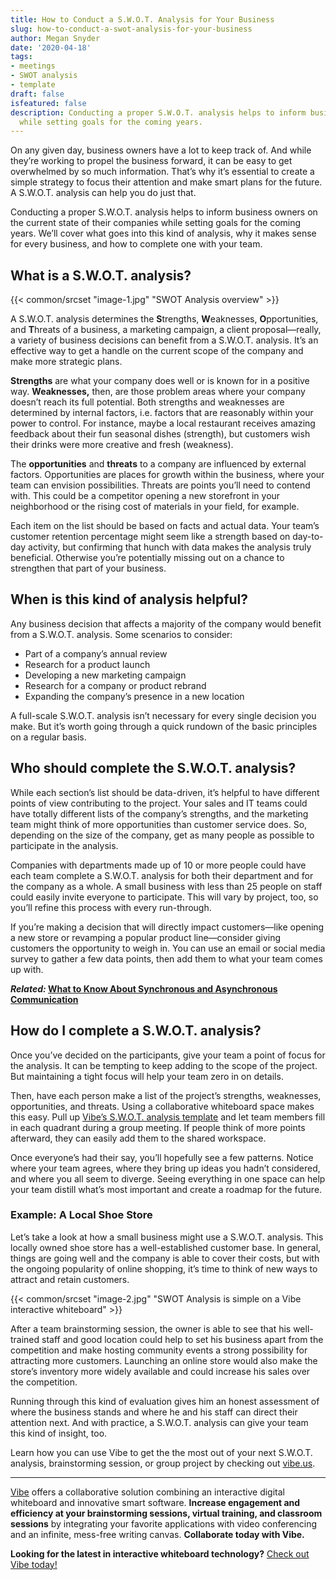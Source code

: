 ```yaml
---
title: How to Conduct a S.W.O.T. Analysis for Your Business
slug: how-to-conduct-a-swot-analysis-for-your-business
author: Megan Snyder
date: '2020-04-18'
tags:
- meetings
- SWOT analysis
- template
draft: false
isfeatured: false
description: Conducting a proper S.W.O.T. analysis helps to inform business owners on the current state of their companies
  while setting goals for the coming years.
---
```


On any given day, business owners have a lot to keep track of. And while they’re working to propel the business forward, it can be easy to get overwhelmed by so much information. That’s why it’s essential to create a simple strategy to focus their attention and make smart plans for the future. A S.W.O.T. analysis can help you do just that.

Conducting a proper S.W.O.T. analysis helps to inform business owners on the current state of their companies while setting goals for the coming years. We’ll cover what goes into this kind of analysis, why it makes sense for every business, and how to complete one with your team.

## What is a S.W.O.T. analysis?

{{< common/srcset "image-1.jpg" "SWOT Analysis overview" >}}

A S.W.O.T. analysis determines the **S**trengths, **W**eaknesses, **O**pportunities, and **T**hreats of a business, a marketing campaign, a client proposal—really, a variety of business decisions can benefit from a S.W.O.T. analysis. It’s an effective way to get a handle on the current scope of the company and make more strategic plans.

**Strengths** are what your company does well or is known for in a positive way. **Weaknesses,** then, are those problem areas where your company doesn’t reach its full potential. Both strengths and weaknesses are determined by internal factors, i.e. factors that are reasonably within your power to control. For instance, maybe a local restaurant receives amazing feedback about their fun seasonal dishes (strength), but customers wish their drinks were more creative and fresh (weakness).

The **opportunities** and **threats** to a company are influenced by external factors. Opportunities are places for growth within the business, where your team can envision possibilities. Threats are points you’ll need to contend with. This could be a competitor opening a new storefront in your neighborhood or the rising cost of materials in your field, for example.

Each item on the list should be based on facts and actual data. Your team’s customer retention percentage might seem like a strength based on day-to-day activity, but confirming that hunch with data makes the analysis truly beneficial. Otherwise you’re potentially missing out on a chance to strengthen that part of your business.

## When is this kind of analysis helpful?

Any business decision that affects a majority of the company would benefit from a S.W.O.T. analysis. Some scenarios to consider:


- Part of a company’s annual review
- Research for a product launch
- Developing a new marketing campaign
- Research for a company or product rebrand
- Expanding the company’s presence in a new location

A full-scale S.W.O.T. analysis isn’t necessary for every single decision you make. But it’s worth going through a quick rundown of the basic principles on a regular basis.

## Who should complete the S.W.O.T. analysis?

While each section’s list should be data-driven, it’s helpful to have different points of view contributing to the project. Your sales and IT teams could have totally different lists of the company’s strengths, and the marketing team might think of more opportunities than customer service does. So, depending on the size of the company, get as many people as possible to participate in the analysis.

Companies with departments made up of 10 or more people could have each team complete a S.W.O.T. analysis for both their department and for the company as a whole. A small business with less than 25 people on staff could easily invite everyone to participate. This will vary by project, too, so you’ll refine this process with every run-through.

If you’re making a decision that will directly impact customers—like opening a new store or revamping a popular product line—consider giving customers the opportunity to weigh in. You can use an email or social media survey to gather a few data points, then add them to what your team comes up with.

***Related:* [What to Know About Synchronous and Asynchronous Communication](https://vibe.us/blog/what-you-need-to-know-about-synchronous-and-asynchronous-communication/)**

## How do I complete a S.W.O.T. analysis?

Once you’ve decided on the participants, give your team a point of focus for the analysis. It can be tempting to keep adding to the scope of the project. But maintaining a tight focus will help your team zero in on details.

Then, have each person make a list of the project’s strengths, weaknesses, opportunities, and threats. Using a collaborative whiteboard space makes this easy. Pull up [Vibe’s S.W.O.T. analysis template](https://vibe.us/software/) and let team members fill in each quadrant during a group meeting. If people think of more points afterward, they can easily add them to the shared workspace.

Once everyone’s had their say, you’ll hopefully see a few patterns. Notice where your team agrees, where they bring up ideas you hadn’t considered, and where you all seem to diverge. Seeing everything in one space can help your team distill what’s most important and create a roadmap for the future.

### Example: A Local Shoe Store

Let’s take a look at how a small business might use a S.W.O.T. analysis. This locally owned shoe store has a well-established customer base. In general, things are going well and the company is able to cover their costs, but with the ongoing popularity of online shopping, it’s time to think of new ways to attract and retain customers.

{{< common/srcset "image-2.jpg" "SWOT Analysis is simple on a Vibe interactive whiteboard" >}}

After a team brainstorming session, the owner is able to see that his well-trained staff and good location could help to set his business apart from the competition and make hosting community events a strong possibility for attracting more customers. Launching an online store would also make the store’s inventory more widely available and could increase his sales over the competition.

Running through this kind of evaluation gives him an honest assessment of where the business stands and where he and his staff can direct their attention next. And with practice, a S.W.O.T. analysis can give your team this kind of insight, too.

Learn how you can use Vibe to get the the most out of your next S.W.O.T. analysis, brainstorming session, or group project by checking out [vibe.us](https://vibe.us/).



---

[Vibe](https://vibe.us/) offers a collaborative solution combining an interactive digital whiteboard and innovative smart software. **Increase engagement and efficiency at your brainstorming sessions, virtual training, and classroom sessions** by integrating your favorite applications with video conferencing and an infinite, mess-free writing canvas. **Collaborate today with Vibe.**

**Looking for the latest in interactive whiteboard technology?** [Check out Vibe today!](https://vibe.us/order/)
